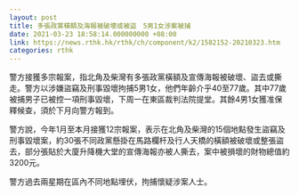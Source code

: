 ```yaml
---
layout: post
title: 多張政黨橫額及海報被破壞或被盜　5男1女涉案被捕
date: 2021-03-23 18:58:14.000000000 +08:00
link: https://news.rthk.hk/rthk/ch/component/k2/1582152-20210323.htm
categories: rthk
---
```


警方接獲多宗報案，指北角及柴灣有多張政黨橫額及宣傳海報被破壞、盜去或撕走。警方以涉嫌盜竊及刑事毀壞拘捕5男1女，他們年齡介乎40至77歲。其中77歲被捕男子已被控一項刑事毀壞，下周一在東區裁判法院提堂。其餘4男1女獲准保釋候查，須於下月向警方報到。

警方說，今年1月至本月接獲12宗報案，表示在北角及柴灣的15個地點發生盜竊及刑事毀壞案，約30張不同政黨懸掛在馬路欄杆及行人天橋的橫額被破壞或整張盜去，部分張貼於大廈升降機大堂的宣傳海報亦被人撕去，案中被損壞的財物總值約3200元。

警方過去兩星期在區內不同地點埋伏，拘捕懷疑涉案人士。
